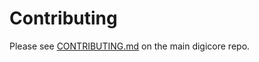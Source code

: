 # Contributing

Please see [CONTRIBUTING.md](https://github.com/bitpay/digicore/blob/master/CONTRIBUTING.md) on the main digicore repo.
